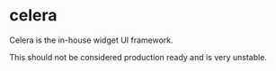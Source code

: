 # celera

Celera is the in-house widget UI framework.

This should not be considered production ready and is very unstable.
